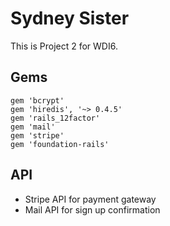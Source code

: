 Sydney Sister
=========

This is Project 2 for WDI6.

Gems
--------------

```
gem 'bcrypt'
gem 'hiredis', '~> 0.4.5'
gem 'rails_12factor'
gem 'mail'
gem 'stripe'
gem 'foundation-rails'
```

API
---------------

- Stripe API for payment gateway
- Mail API for sign up confirmation
